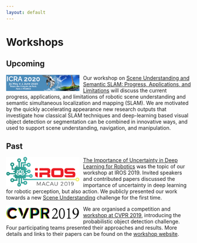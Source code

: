 ```yaml
---
layout: default
---
```


# Workshops

## Upcoming
<a href="icra2020.html"><img src="assets/img/icra20logo.png" width="200" style="float:left; margin-right:10px;"></a>
Our workshop on [Scene Understanding and Semantic SLAM: Progress, Applications, and Limitations](icra2020) will discuss the current progress, applications, and limitations of robotic scene understanding and semantic simultaneous localization and mapping (SLAM). We are motivated by the quickly accelerating appearance new research outputs that investigate how classical SLAM techniques and deep-learning based visual object detection or segmentation can be combined in innovative ways, and used to support scene understanding, navigation, and manipulation.




## Past


<a href="iros2019.html"><img src="assets/img/logo-iros-2019.png" width="200" style="float:left; margin-right:10px;"></a>
[The Importance of Uncertainty in Deep Learning for Robotics](iros2019) was the topic of our workshop at IROS 2019.
Invited speakers and contributed papers discussed the importance of uncertainty in deep learning for robotic perception, but also action. We publicly presented our work towards a new [Scene Understanding](scene-understanding) challenge for the first time.

<a href="cvpr2019.html"><img src="assets/img/CVPR19logo.jpg" width="200" style="float:left; margin-right:10px;"></a>
We are organised a competition and [workshop at CVPR 2019](cvpr2019), introducing the probabilistic object detection challenge. Four participating teams presented their approaches and results. More details and links to their papers can be found on the [workshop website](cvpr2019).
